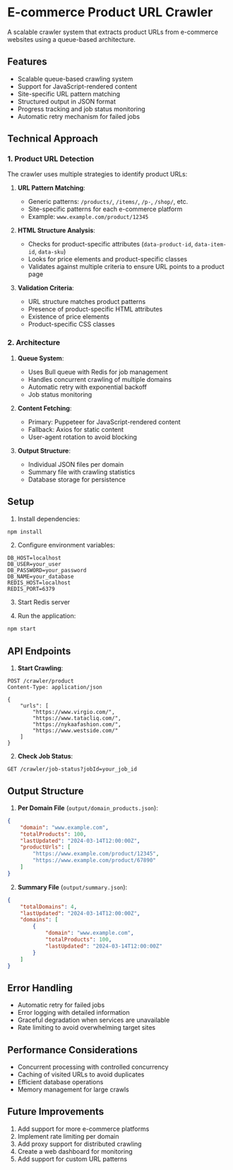 # E-commerce Product URL Crawler

A scalable crawler system that extracts product URLs from e-commerce websites using a queue-based architecture.

## Features

- Scalable queue-based crawling system
- Support for JavaScript-rendered content
- Site-specific URL pattern matching
- Structured output in JSON format
- Progress tracking and job status monitoring
- Automatic retry mechanism for failed jobs

## Technical Approach

### 1. Product URL Detection

The crawler uses multiple strategies to identify product URLs:

1. **URL Pattern Matching**:
   - Generic patterns: `/products/`, `/items/`, `/p-`, `/shop/`, etc.
   - Site-specific patterns for each e-commerce platform
   - Example: `www.example.com/product/12345`

2. **HTML Structure Analysis**:
   - Checks for product-specific attributes (`data-product-id`, `data-item-id`, `data-sku`)
   - Looks for price elements and product-specific classes
   - Validates against multiple criteria to ensure URL points to a product page

3. **Validation Criteria**:
   - URL structure matches product patterns
   - Presence of product-specific HTML attributes
   - Existence of price elements
   - Product-specific CSS classes

### 2. Architecture

1. **Queue System**:
   - Uses Bull queue with Redis for job management
   - Handles concurrent crawling of multiple domains
   - Automatic retry with exponential backoff
   - Job status monitoring

2. **Content Fetching**:
   - Primary: Puppeteer for JavaScript-rendered content
   - Fallback: Axios for static content
   - User-agent rotation to avoid blocking

3. **Output Structure**:
   - Individual JSON files per domain
   - Summary file with crawling statistics
   - Database storage for persistence

## Setup

1. Install dependencies:
```bash
npm install
```

2. Configure environment variables:
```env
DB_HOST=localhost
DB_USER=your_user
DB_PASSWORD=your_password
DB_NAME=your_database
REDIS_HOST=localhost
REDIS_PORT=6379
```

3. Start Redis server

4. Run the application:
```bash
npm start
```

## API Endpoints

1. **Start Crawling**:
```http
POST /crawler/product
Content-Type: application/json

{
    "urls": [
        "https://www.virgio.com/",
        "https://www.tatacliq.com/",
        "https://nykaafashion.com/",
        "https://www.westside.com/"
    ]
}
```

2. **Check Job Status**:
```http
GET /crawler/job-status?jobId=your_job_id
```

## Output Structure

1. **Per Domain File** (`output/domain_products.json`):
```json
{
    "domain": "www.example.com",
    "totalProducts": 100,
    "lastUpdated": "2024-03-14T12:00:00Z",
    "productUrls": [
        "https://www.example.com/product/12345",
        "https://www.example.com/product/67890"
    ]
}
```

2. **Summary File** (`output/summary.json`):
```json
{
    "totalDomains": 4,
    "lastUpdated": "2024-03-14T12:00:00Z",
    "domains": [
        {
            "domain": "www.example.com",
            "totalProducts": 100,
            "lastUpdated": "2024-03-14T12:00:00Z"
        }
    ]
}
```

## Error Handling

- Automatic retry for failed jobs
- Error logging with detailed information
- Graceful degradation when services are unavailable
- Rate limiting to avoid overwhelming target sites

## Performance Considerations

- Concurrent processing with controlled concurrency
- Caching of visited URLs to avoid duplicates
- Efficient database operations
- Memory management for large crawls

## Future Improvements

1. Add support for more e-commerce platforms
2. Implement rate limiting per domain
3. Add proxy support for distributed crawling
4. Create a web dashboard for monitoring
5. Add support for custom URL patterns 